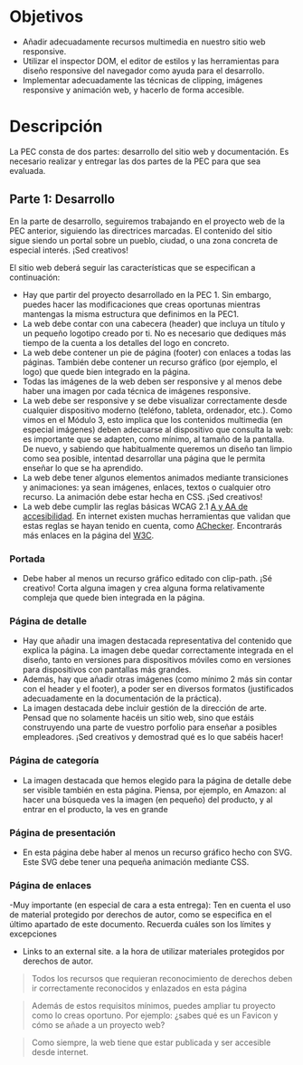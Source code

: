 
# Objetivos

- Añadir adecuadamente recursos multimedia en nuestro sitio web responsive.
- Utilizar el inspector DOM, el editor de estilos y las herramientas para diseño responsive del navegador como ayuda para el desarrollo.
- Implementar adecuadamente las técnicas de clipping, imágenes responsive y animación web, y hacerlo de forma accesible.

# Descripción

La PEC consta de dos partes: desarrollo del sitio web y documentación. Es necesario realizar y entregar las dos partes de la PEC para que sea evaluada.

## Parte 1: Desarrollo

En la parte de desarrollo, seguiremos trabajando en el proyecto web de la PEC anterior, siguiendo las directrices marcadas. El contenido del sitio sigue siendo un portal sobre un pueblo, ciudad, o una zona concreta de especial interés. ¡Sed creativos!

El sitio web deberá seguir las características que se especifican a continuación:

- Hay que partir del proyecto desarrollado en la PEC 1. Sin embargo, puedes hacer las modificaciones que creas oportunas mientras mantengas la misma estructura que definimos en la PEC1.
- La web debe contar con una cabecera (header) que incluya un título y un pequeño logotipo creado por ti. No es necesario que dediques más tiempo de la cuenta a los detalles del logo en concreto.
- La web debe contener un pie de página (footer) con enlaces a todas las páginas. También debe contener un recurso gráfico (por ejemplo, el logo) que quede bien integrado en la página.
- Todas las imágenes de la web deben ser responsive y al menos debe haber una imagen por cada técnica de imágenes responsive.
- La web debe ser responsive y se debe visualizar correctamente desde cualquier dispositivo moderno (teléfono, tableta, ordenador, etc.). Como vimos en el Módulo 3, esto implica que los contenidos multimedia (en especial imágenes) deben adecuarse al dispositivo que consulta la web: es importante que se adapten, como mínimo, al tamaño de la pantalla. De nuevo, y sabiendo que habitualmente queremos un diseño tan limpio como sea posible, intentad desarrollar una página que le permita enseñar lo que se ha aprendido.
- La web debe tener algunos elementos animados mediante transiciones y animaciones: ya sean imágenes, enlaces, textos o cualquier otro recurso. La animación debe estar hecha en CSS. ¡Sed creativos!
- La web debe cumplir las reglas básicas WCAG 2.1 [A y AA de accesibilidad](https://www.w3.org/WAI/WCAG21/quickref/). En internet existen muchas herramientas que validan que estas reglas se hayan tenido en cuenta, como [AChecker](https://achecker.achecks.ca/checker/index.php). Encontrarás más enlaces en la página del [W3C](https://www.w3.org/).

### Portada

- Debe haber al menos un recurso gráfico editado con clip-path. ¡Sé creativo! Corta alguna imagen y crea alguna forma relativamente compleja que quede bien integrada en la página.

### Página de detalle

- Hay que añadir una imagen destacada representativa del contenido que explica la página. La imagen debe quedar correctamente integrada en el diseño, tanto en versiones para dispositivos móviles como en versiones para dispositivos con pantallas más grandes.
- Además, hay que añadir otras imágenes (como mínimo 2 más sin contar con el header y el footer), a poder ser en diversos formatos (justificados adecuadamente en la documentación de la práctica).
- La imagen destacada debe incluir gestión de la dirección de arte. Pensad que no solamente hacéis un sitio web, sino que estáis construyendo una parte de vuestro porfolio para enseñar a posibles empleadores. ¡Sed creativos y demostrad qué es lo que sabéis hacer!

### Página de categoría

- La imagen destacada que hemos elegido para la página de detalle debe ser visible también en esta página. Piensa, por ejemplo, en Amazon: al hacer una búsqueda ves la imagen (en pequeño) del producto, y al entrar en el producto, la ves en grande

### Página de presentación

- En esta página debe haber al menos un recurso gráfico hecho con SVG. Este SVG debe tener una pequeña animación mediante CSS.

### Página de enlaces

-Muy importante (en especial de cara a esta entrega): Ten en cuenta el uso de material protegido por derechos de autor, como se especifica en el último apartado de este documento. Recuerda cuáles son los límites y excepciones 

- Links to an external site. a la hora de utilizar materiales protegidos por derechos de autor.
>Todos los recursos que requieran reconocimiento de derechos deben ir correctamente reconocidos y enlazados en esta página

> Además de estos requisitos mínimos, puedes ampliar tu proyecto como lo creas oportuno. Por ejemplo: ¿sabes qué es un Favicon y cómo se añade a un proyecto web?

> Como siempre, la web tiene que estar publicada y ser accesible desde internet.
